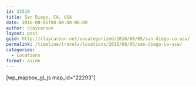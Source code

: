 ```yaml
---
id: 22510
title: San Diego, CA, USA
date: 2016-08-05T00:00:00-06:00
author: claycarson
layout: post
guid: http://claycarson.net/uncategorized/2016/08/05/san-diego-ca-usa/
permalink: /timeline/travels/locations/2016/08/05/san-diego-ca-usa/
categories:
  - Locations
format: aside
---
```

<div class="media-details"></div>

[wp_mapbox_gl_js map_id="22293"]
